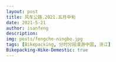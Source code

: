 ```yaml
---
layout: post
title: 风车公路.2021.五月中旬
date: 2021-5-21
author: isanfeng
description:
img: posts/fengche-ningbo.jpg
tags: [Bikepacking, 分时分段漫游中国, 浙江]
Bikepacking-Hike-Demestic: true
---
```


<script>
    function password()
    {
        var i=1;
            var passwd=prompt('此文章已被三丰设置为私密，请凭丰码入内！','');//这是输入密码的提示语，可以改为你想要显示的内容，比如本站地址之类的
        while(i<3)
        {
            if(passwd=="i love isanfeng")//这是密码
            {
            alert('已授权，请进！');//这是输入正确后的提示，可以改为自己想要的提示语
            break;
            }
            i++;
            var passwd=prompt('丰码错误!请重新输入:\n你还有'+(4-i)+'次机会。');
        }
        if(password!="vip.zan.smarted"&&i==3)
        {
            alert('亲爱滴，不好意思，期待下次与你相见。');
            location.href="http://iwangsanfeng.gitee.io";//这是密码输入错误超过3次后转到的错误页面，也可设为别的页面
        }
        return "";
    }
        password();
</script>
